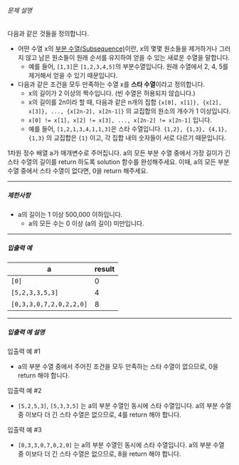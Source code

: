 ###### 문제 설명

다음과 같은 것들을 정의합니다.

- 어떤 수열 x의 [부분 수열(Subsequence)](https://en.wikipedia.org/wiki/Subsequence)이란, x의 몇몇 원소들을 제거하거나 그러지 않고 남은 원소들이 원래 순서를 유지하여 얻을 수 있는 새로운 수열을 말합니다.
  - 예를 들어, `[1,3]`은 `[1,2,3,4,5]`의 부분수열입니다. 원래 수열에서 2, 4, 5를 제거해서 얻을 수 있기 때문입니다.
- 다음과 같은 조건을 모두 만족하는 수열 x를 **스타 수열**이라고 정의합니다.
  - x의 길이가 2 이상의 짝수입니다. (빈 수열은 허용되지 않습니다.)
  - x의 길이를 2n이라 할 때, 다음과 같은 n개의 집합 `{x[0], x[1]}, {x[2], x[3]}, ..., {x[2n-2], x[2n-1]}` 의 교집합의 원소의 개수가 1 이상입니다.
  - `x[0] != x[1], x[2] != x[3], ..., x[2n-2] != x[2n-1]` 입니다.
  - 예를 들어, `[1,2,1,3,4,1,1,3]`은 스타 수열입니다. `{1,2}, {1,3}, {4,1}, {1,3}` 의 교집합은 `{1}` 이고, 각 집합 내의 숫자들이 서로 다르기 때문입니다.

1차원 정수 배열 a가 매개변수로 주어집니다. a의 모든 부분 수열 중에서 가장 길이가 긴 스타 수열의 길이를 return 하도록 solution 함수를 완성해주세요. 이때, a의 모든 부분 수열 중에서 스타 수열이 없다면, 0을 return 해주세요.

------

##### 제한사항

- a의 길이는 1 이상 500,000 이하입니다.
  - a의 모든 수는 0 이상 (a의 길이) 미만입니다.

------

##### 입출력 예

| a                       | result |
| ----------------------- | ------ |
| `[0]`                   | 0      |
| `[5,2,3,3,5,3]`         | 4      |
| `[0,3,3,0,7,2,0,2,2,0]` | 8      |

------

##### 입출력 예 설명

입출력 예 #1

- a의 부분 수열 중에서 주어진 조건을 모두 만족하는 스타 수열이 없으므로, 0을 return 해야 합니다.

입출력 예 #2

- `[5,2,5,3]`, `[5,3,3,5]` 는 a의 부분 수열인 동시에 스타 수열입니다. a의 부분 수열 중 이보다 더 긴 스타 수열은 없으므로, 4를 return 해야 합니다.

입출력 예 #3

- `[0,3,3,0,7,0,2,0]` 는 a의 부분 수열인 동시에 스타 수열입니다. a의 부분 수열 중 이보다 더 긴 스타 수열은 없으므로, 8을 return 해야 합니다.
